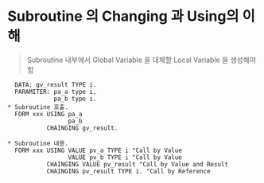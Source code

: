 # Subroutine 의 Changing 과 Using의 이해

> Subroutine 내부에서 Global Variable 을 대체할 Local Variable 을 생성해야 함

```abap
  DATA: gv_result TYPE i.
  PARAMITER: pa_a type i,
             pa_b type i.
* Subroutine 호출.
  FORM xxx USING pa_a
                 pa_b
           CHAINGING gv_result.
  
* Subroutine 내용.
  FORM xxx USING VALUE pv_a TYPE i "Call by Value
                 VALUE pv_b TYPE i "Call by Value
           CHAINGING VALUE pv_result "Call by Value and Result
           CHAINGING pv_result TYPE i. "Call by Reference
  
```

